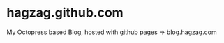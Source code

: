 hagzag.github.com
=================
My Octopress based Blog, hosted with github pages => blog.hagzag.com
